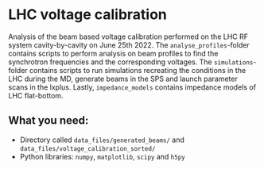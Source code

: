 # LHC voltage calibration
Analysis of the beam based voltage calibration performed on the LHC RF system cavity-by-cavity on June 25th 2022. The ```analyse_profiles```-folder contains scripts to perform analysis on beam profiles to find the synchrotron frequencies and the corresponding voltages. The ```simulations```-folder contains scripts to run simulations recreating the conditions in the LHC during the MD, generate beams in the SPS and launch parameter scans in the lxplus. Lastly, ```impedance_models``` contains impedance models of LHC flat-bottom. 

## What you need:
  * Directory called ```data_files/generated_beams/``` and ```data_files/voltage_calibration_sorted/```
  * Python libraries: ```numpy```, ```matplotlib```, ```scipy``` and ```h5py```
